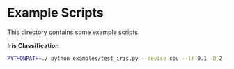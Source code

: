 # Example Scripts

This directory contains some example scripts.

**Iris Classification**

``` sh
PYTHONPATH=./ python examples/test_iris.py --device cpu --lr 0.1 -D 2 --epochs 20
```
